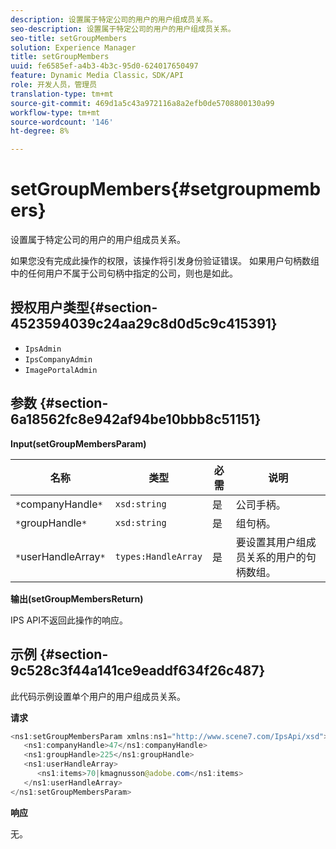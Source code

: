```yaml
---
description: 设置属于特定公司的用户的用户组成员关系。
seo-description: 设置属于特定公司的用户的用户组成员关系。
seo-title: setGroupMembers
solution: Experience Manager
title: setGroupMembers
uuid: fe6585ef-a4b3-4b3c-95d0-624017650497
feature: Dynamic Media Classic，SDK/API
role: 开发人员，管理员
translation-type: tm+mt
source-git-commit: 469d1a5c43a972116a8a2efb0de5708800130a99
workflow-type: tm+mt
source-wordcount: '146'
ht-degree: 8%

---
```



# setGroupMembers{#setgroupmembers}

设置属于特定公司的用户的用户组成员关系。

如果您没有完成此操作的权限，该操作将引发身份验证错误。 如果用户句柄数组中的任何用户不属于公司句柄中指定的公司，则也是如此。

## 授权用户类型{#section-4523594039c24aa29c8d0d5c9c415391}

* `IpsAdmin`
* `IpsCompanyAdmin`
* `ImagePortalAdmin`

## 参数 {#section-6a18562fc8e942af94be10bbb8c51151}

**Input(setGroupMembersParam)**

| 名称 | 类型 | 必需 | 说明 |
|---|---|---|---|
| `*`companyHandle`*` | `xsd:string` | 是 | 公司手柄。 |
| `*`groupHandle`*` | `xsd:string` | 是 | 组句柄。 |
| `*`userHandleArray`*` | `types:HandleArray` | 是 | 要设置其用户组成员关系的用户的句柄数组。 |

**输出(setGroupMembersReturn)**

IPS API不返回此操作的响应。

## 示例 {#section-9c528c3f44a141ce9eaddf634f26c487}

此代码示例设置单个用户的用户组成员关系。

**请求**

```java
<ns1:setGroupMembersParam xmlns:ns1="http://www.scene7.com/IpsApi/xsd">
   <ns1:companyHandle>47</ns1:companyHandle>
   <ns1:groupHandle>225</ns1:groupHandle>
   <ns1:userHandleArray>
      <ns1:items>70|kmagnusson@adobe.com</ns1:items>
   </ns1:userHandleArray>
</ns1:setGroupMembersParam>
```

**响应**

无。

